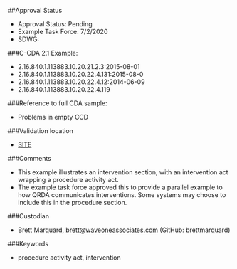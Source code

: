 ##Approval Status 

* Approval Status: Pending
* Example Task Force: 7/2/2020
* SDWG: 

###C-CDA 2.1 Example:

* 2.16.840.1.113883.10.20.21.2.3:2015-08-01
* 2.16.840.1.113883.10.20.22.4.131:2015-08-0
* 2.16.840.1.113883.10.20.22.4.12:2014-06-09
* 2.16.840.1.113883.10.20.22.4.119

###Reference to full CDA sample:
* Problems in empty CCD


###Validation location

* [SITE](https://sitenv.org/sandbox-ccda/ccda-validator)


###Comments

* This example illustrates an intervention section, with an intervention act wrapping a procedure activity act.
* The example task force approved this to provide a parallel example to how QRDA communicates interventions. Some systems may choose to include this in the procedure section.



###Custodian

* Brett Marquard, brett@waveoneassociates.com (GitHub: brettmarquard)


###Keywords

* procedure activity act, intervention

